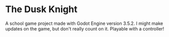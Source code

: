 # The Dusk Knight
A school game project made with Godot Engine version 3.5.2. I might make updates on the game, but don't really count on it. Playable with a controller!
